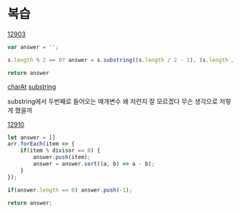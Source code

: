 # 복습

[12903](https://github.com/ppotatoG/TIL/tree/master/programmers/12903)

```js
var answer = '';

s.length % 2 == 0? answer = s.substring((s.length / 2 - 1), (s.length / 2 + 1)) : answer = s.substring((s.length / 2 - .5 ), (s.length / 2 + .5))

return answer
```


[charAt](https://github.com/ppotatoG/TIL/tree/master/js/string/charAt)
[substring](https://github.com/ppotatoG/TIL/tree/master/js/string/substring)


substring에서 두번째로 들어오는 매개변수 왜 저런지 잘 모르겠다 무슨 생각으로 저렇게 했을까

[12910](https://github.com/ppotatoG/TIL/tree/master/programmers/12910)

```js
let answer = []
arr.forEach(item => {
    if(item % divisor == 0) {
        answer.push(item);
        answer = answer.sort((a, b) => a - b);
    }
});

if(answer.length == 0) answer.push(-1);

return answer;
```